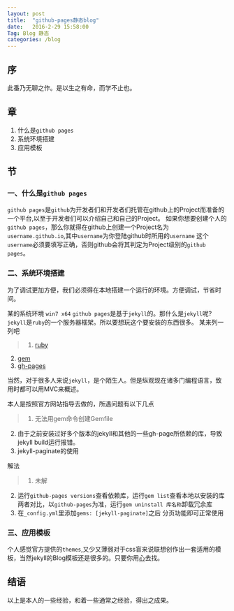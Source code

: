 ```yaml
---
layout: post
title:  "github-pages静态blog"
date:   2016-2-29 15:58:00
Tag: Blog 静态
categories: /blog
---
```


## __序__ ##
此番乃无聊之作。是以生之有命，而学不止也。
<!-- more -->


## __章__ ##
1. 什么是`github pages`
2. 系统环境搭建
3. 应用模板


## __节__ ##

### 一、什么是`github pages` ###

`github pages`是`github`为开发者们和开发者们托管在github上的Project而准备的一个平台,以至于开发者们可以介绍自己和自己的Project。
如果你想要创建个人的`github pages`，那么你就得在github上创建一个Project名为
`username.github.io`,其中`username`为你登陆github时所用的`username`
这个`username`必须要填写正确，否则github会将其判定为Project级别的`github pages`。

### 二、系统环境搭建 ###
为了调试更加方便，我们必须得在本地搭建一个运行的环境。方便调试，节省时间。

某的系统环境 `win7 x64`
`github pages`是基于`jekyll`的。那什么是`jekyll`呢?`jekyll`是`ruby`的一个服务器框架。所以要想玩这个要安装的东西很多。
某来列一列吧


>1. [ruby](https://www.ruby-lang.org/en/documentation/installation/)
2. [gem](https://rubygems.org/pages/download)
3. [gh-pages](https://github.com/github/pages-gem)

当然，对于很多人来说`jekyll`，是个陌生人。但是纵观现在诸多门编程语言，致用时都可以用MVC来概述。

本人是按照官方网站指导去做的，所遇问题有以下几点

>1. 无法用gem命令创建Gemfile
2. 由于之前安装过好多个版本的jekyll和其他的一些gh-page所依赖的库，导致jekyll build运行报错。
3. jekyll-paginate的使用

解法


>1. 未解
2. 运行`github-pages versions`查看依赖库，运行`gem list`查看本地以安装的库 两者对比，以`github-pages`为准，运行`gem uninstall 库名称`卸载冗余库
3. 在`_config.yml`里添加`gems: [jekyll-paginate]`之后 分页功能即可正常使用


### 三、应用模板 ###
个人感觉官方提供的`themes`,又少又薄弱对于css盲来说联想创作出一套适用的模板，当然jekyll的Blog模板还是很多的。只要你用[心](http://jekyllthemes.org/)去找。

## __结语__ ##
以上是本人的一些经验，和着一些通常之经验，得出之成果。
